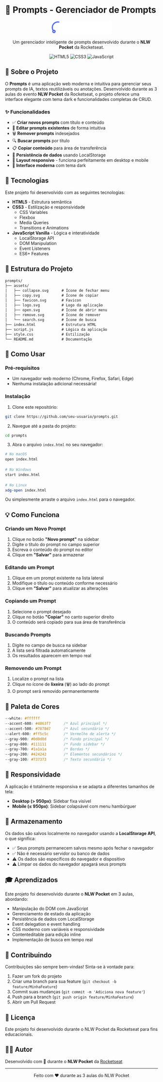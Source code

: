 # 📝 Prompts - Gerenciador de Prompts

<div align="center">
  <img src="assets/logo.svg" alt="Logo Prompts" width="200"/>
  
  Um gerenciador inteligente de prompts desenvolvido durante o **NLW Pocket** da Rocketseat.
  
  ![HTML5](https://img.shields.io/badge/HTML5-E34F26?style=for-the-badge&logo=html5&logoColor=white)
  ![CSS3](https://img.shields.io/badge/CSS3-1572B6?style=for-the-badge&logo=css3&logoColor=white)
  ![JavaScript](https://img.shields.io/badge/JavaScript-F7DF1E?style=for-the-badge&logo=javascript&logoColor=black)
</div>

## 📖 Sobre o Projeto

O **Prompts** é uma aplicação web moderna e intuitiva para gerenciar seus prompts de IA, textos reutilizáveis ou anotações. Desenvolvido durante as 3 aulas do evento **NLW Pocket** da Rocketseat, o projeto oferece uma interface elegante com tema dark e funcionalidades completas de CRUD.

### ✨ Funcionalidades

- ✅ **Criar novos prompts** com título e conteúdo
- 📝 **Editar prompts existentes** de forma intuitiva
- 🗑️ **Remover prompts** indesejados
- 🔍 **Buscar prompts** por título
- 📋 **Copiar conteúdo** para área de transferência
- 💾 **Persistência de dados** usando LocalStorage
- 📱 **Layout responsivo** - funciona perfeitamente em desktop e mobile
- 🎨 **Interface moderna** com tema dark

## 🚀 Tecnologias

Este projeto foi desenvolvido com as seguintes tecnologias:

- **HTML5** - Estrutura semântica
- **CSS3** - Estilização e responsividade
  - CSS Variables
  - Flexbox
  - Media Queries
  - Transitions e Animations
- **JavaScript Vanilla** - Lógica e interatividade
  - LocalStorage API
  - DOM Manipulation
  - Event Listeners
  - ES6+ Features

## 📁 Estrutura do Projeto

```
prompts/
├── assets/
│   ├── collapse.svg      # Ícone de fechar menu
│   ├── copy.svg          # Ícone de copiar
│   ├── favicon.svg       # Favicon
│   ├── logo.svg          # Logo da aplicação
│   ├── open.svg          # Ícone de abrir menu
│   ├── remove.svg        # Ícone de remover
│   └── search.svg        # Ícone de busca
├── index.html            # Estrutura HTML
├── script.js             # Lógica da aplicação
├── style.css             # Estilização
└── README.md             # Documentação
```

## 🎯 Como Usar

### Pré-requisitos

- Um navegador web moderno (Chrome, Firefox, Safari, Edge)
- Nenhuma instalação adicional necessária!

### Instalação

1. Clone este repositório:
```bash
git clone https://github.com/seu-usuario/prompts.git
```

2. Navegue até a pasta do projeto:
```bash
cd prompts
```

3. Abra o arquivo `index.html` no seu navegador:
```bash
# No macOS
open index.html

# No Windows
start index.html

# No Linux
xdg-open index.html
```

Ou simplesmente arraste o arquivo `index.html` para o navegador.

## 💡 Como Funciona

### Criando um Novo Prompt

1. Clique no botão **"Novo prompt"** na sidebar
2. Digite o título do prompt no campo superior
3. Escreva o conteúdo do prompt no editor
4. Clique em **"Salvar"** para armazenar

### Editando um Prompt

1. Clique em um prompt existente na lista lateral
2. Modifique o título ou conteúdo conforme necessário
3. Clique em **"Salvar"** para atualizar as alterações

### Copiando um Prompt

1. Selecione o prompt desejado
2. Clique no botão **"Copiar"** no canto superior direito
3. O conteúdo será copiado para sua área de transferência

### Buscando Prompts

1. Digite no campo de busca na sidebar
2. A lista será filtrada automaticamente
3. Os resultados aparecem em tempo real

### Removendo um Prompt

1. Localize o prompt na lista
2. Clique no ícone de **lixeira** (🗑️) ao lado do prompt
3. O prompt será removido permanentemente

## 🎨 Paleta de Cores

```css
--white: #ffffff
--accent-600: #4863f7      /* Azul principal */
--accent-500: #7878d7      /* Azul secundário */
--alert-600: #ff5c5c       /* Vermelho de alerta */
--gray-900: #0d0d0d        /* Fundo principal */
--gray-800: #111111        /* Fundo sidebar */
--gray-700: #1a1a1a        /* Bordas */
--gray-200: #424242        /* Elementos secundários */
--gray-100: #737373        /* Texto secundário */
```

## 📱 Responsividade

A aplicação é totalmente responsiva e se adapta a diferentes tamanhos de tela:

- **Desktop (> 950px)**: Sidebar fixa visível
- **Mobile (≤ 950px)**: Sidebar colapsável com menu hambúrguer

## 💾 Armazenamento

Os dados são salvos localmente no navegador usando a **LocalStorage API**, o que significa:

- ✅ Seus prompts permanecem salvos mesmo após fechar o navegador
- ✅ Não é necessário servidor ou banco de dados
- ⚠️ Os dados são específicos do navegador e dispositivo
- ⚠️ Limpar os dados do navegador apagará seus prompts

## 🎓 Aprendizados

Este projeto foi desenvolvido durante o **NLW Pocket** em 3 aulas, abordando:

- Manipulação do DOM com JavaScript
- Gerenciamento de estado da aplicação
- Persistência de dados com LocalStorage
- Event delegation e event handling
- CSS moderno com variáveis e responsividade
- Contenteditable para edição inline
- Implementação de busca em tempo real

## 🤝 Contribuindo

Contribuições são sempre bem-vindas! Sinta-se à vontade para:

1. Fazer um fork do projeto
2. Criar uma branch para sua feature (`git checkout -b feature/MinhaFeature`)
3. Commit suas mudanças (`git commit -m 'Adiciona nova feature'`)
4. Push para a branch (`git push origin feature/MinhaFeature`)
5. Abrir um Pull Request

## 📝 Licença

Este projeto foi desenvolvido durante o NLW Pocket da Rocketseat para fins educacionais.

## 👨‍💻 Autor

Desenvolvido com 💜 durante o **NLW Pocket** da [Rocketseat](https://rocketseat.com.br)

---

<div align="center">
  Feito com ❤️ durante as 3 aulas do NLW Pocket
</div>


